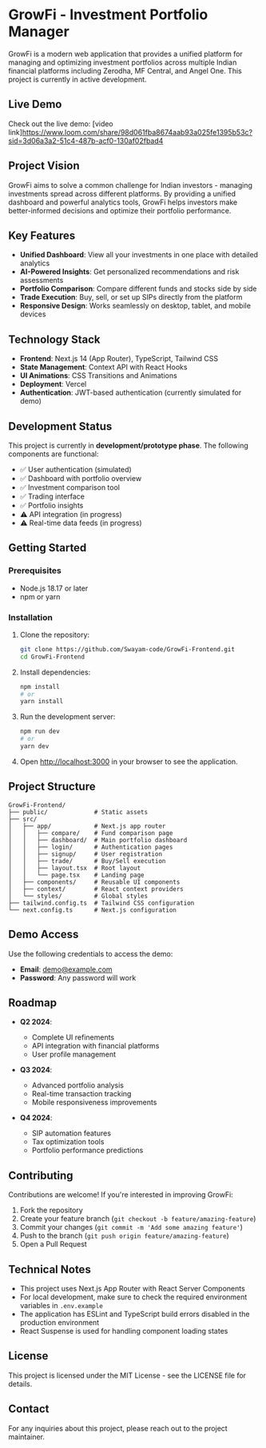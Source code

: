 # GrowFi - Investment Portfolio Manager

GrowFi is a modern web application that provides a unified platform for managing and optimizing investment portfolios across multiple Indian financial platforms including Zerodha, MF Central, and Angel One. This project is currently in active development.

## Live Demo

Check out the live demo: [video link]https://www.loom.com/share/98d061fba8674aab93a025fe1395b53c?sid=3d06a3a2-51c4-487b-acf0-130af02fbad4

## Project Vision

GrowFi aims to solve a common challenge for Indian investors - managing investments spread across different platforms. By providing a unified dashboard and powerful analytics tools, GrowFi helps investors make better-informed decisions and optimize their portfolio performance.

## Key Features

- **Unified Dashboard**: View all your investments in one place with detailed analytics
- **AI-Powered Insights**: Get personalized recommendations and risk assessments
- **Portfolio Comparison**: Compare different funds and stocks side by side
- **Trade Execution**: Buy, sell, or set up SIPs directly from the platform
- **Responsive Design**: Works seamlessly on desktop, tablet, and mobile devices

## Technology Stack

- **Frontend**: Next.js 14 (App Router), TypeScript, Tailwind CSS
- **State Management**: Context API with React Hooks
- **UI Animations**: CSS Transitions and Animations
- **Deployment**: Vercel
- **Authentication**: JWT-based authentication (currently simulated for demo)

## Development Status

This project is currently in **development/prototype phase**. The following components are functional:

- ✅ User authentication (simulated)
- ✅ Dashboard with portfolio overview
- ✅ Investment comparison tool
- ✅ Trading interface
- ✅ Portfolio insights
- ⚠️ API integration (in progress)
- ⚠️ Real-time data feeds (in progress)

## Getting Started

### Prerequisites

- Node.js 18.17 or later
- npm or yarn

### Installation

1. Clone the repository:
   ```bash
   git clone https://github.com/Swayam-code/GrowFi-Frontend.git
   cd GrowFi-Frontend
   ```

2. Install dependencies:
   ```bash
   npm install
   # or
   yarn install
   ```

3. Run the development server:
   ```bash
   npm run dev
   # or
   yarn dev
   ```

4. Open [http://localhost:3000](http://localhost:3000) in your browser to see the application.

## Project Structure

```
GrowFi-Frontend/
├── public/             # Static assets
├── src/
│   ├── app/            # Next.js app router
│   │   ├── compare/    # Fund comparison page
│   │   ├── dashboard/  # Main portfolio dashboard
│   │   ├── login/      # Authentication pages
│   │   ├── signup/     # User registration
│   │   ├── trade/      # Buy/Sell execution
│   │   ├── layout.tsx  # Root layout
│   │   └── page.tsx    # Landing page
│   ├── components/     # Reusable UI components
│   ├── context/        # React context providers
│   └── styles/         # Global styles
├── tailwind.config.ts  # Tailwind CSS configuration
└── next.config.ts      # Next.js configuration
```

## Demo Access

Use the following credentials to access the demo:
- **Email**: demo@example.com
- **Password**: Any password will work

## Roadmap

- **Q2 2024**: 
  - Complete UI refinements
  - API integration with financial platforms
  - User profile management

- **Q3 2024**:
  - Advanced portfolio analysis
  - Real-time transaction tracking
  - Mobile responsiveness improvements

- **Q4 2024**:
  - SIP automation features
  - Tax optimization tools
  - Portfolio performance predictions

## Contributing

Contributions are welcome! If you're interested in improving GrowFi:

1. Fork the repository
2. Create your feature branch (`git checkout -b feature/amazing-feature`)
3. Commit your changes (`git commit -m 'Add some amazing feature'`)
4. Push to the branch (`git push origin feature/amazing-feature`)
5. Open a Pull Request

## Technical Notes

- This project uses Next.js App Router with React Server Components
- For local development, make sure to check the required environment variables in `.env.example`
- The application has ESLint and TypeScript build errors disabled in the production environment
- React Suspense is used for handling component loading states

## License

This project is licensed under the MIT License - see the LICENSE file for details.

## Contact

For any inquiries about this project, please reach out to the project maintainer.
